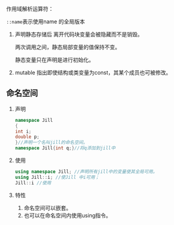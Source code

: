 作用域解析运算符：

`::name`表示使用name 的全局版本

1.  声明静态存储后 离开代码块变量会被隐藏而不是销毁。

    两次调用之间，静态局部变量的值保持不变。

    静态变量只在声明是进行初始化。
2.  mutable 指出即使结构或类变量为const，其某个成员也可被修改。 &#x20;

## 命名空间

1.  声明

    ```cpp
    namespace Jill
    {
    int i;
    double p;
    }//声明一个名叫jill的命名空间。
    namespace Jill{int q;}//将q添加到jill中
    ```
2.  使用

    ```cpp
    using namespace Jill; //声明所有jill中的变量使其全局可用。
    using Jill::i; //使Jill 中i可用；
    Jill::i //使用
    ```
3.  特性

    1.  命名空间可以嵌套。
    2.  也可以在命名空间内使用using指令。

